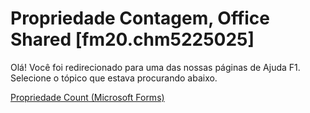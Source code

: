 
# Propriedade Contagem, Office Shared [fm20.chm5225025]

Olá! Você foi redirecionado para uma das nossas páginas de Ajuda F1. Selecione o tópico que estava procurando abaixo.

[Propriedade Count (Microsoft Forms)](http://msdn.microsoft.com/library/84580b94-05da-57d9-780b-e95545a5ea37%28Office.15%29.aspx)
